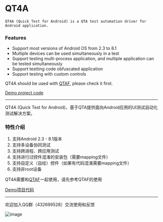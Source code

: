 # QT4A

`QT4A (Quick Test for Android) is a QTA test automation driver for Android application.`

### Features

 * Support most versions of Android OS from 2.3 to 8.1 
 * Multiple devices can be used simultaneously in a test
 * Support testing multi-process application, and multiple application can be tested simultaneously
 * Support testting code obfuscated application
 * Support testing with custom controls
 
QT4A should be used with [QTAF](https://github.com/Tencent/QTAF), please check it first.

[Demo project code](https://github.com/qtacore/QT4ADemoProj)

-------------------------

QT4A (Quick Test for Android)，基于QTA提供面向Android应用的UI测试自动化测试解决方案。

### 特性介绍

1. 支持Android 2.3 - 8.1版本
2. 支持多设备协同测试
3. 支持跨进程、跨应用测试
4. 支持进行过控件混淆的安装包（需要mapping文件）
5. 支持自定义（自绘）控件（如果有代码混淆需要mapping文件）
6. 支持非root设备

QT4A需要和[QTAF](https://github.com/Tencent/QTAF)一起使用，请先参考QTAF的使用

[Demo项目代码](https://github.com/qtacore/QT4ADemoProj)


------------------------------

欢迎加入QQ群（432699528）交流使用和反馈

![image](https://github.com/Tencent/QTAF/blob/master/docs/misc/qq_group.png)
